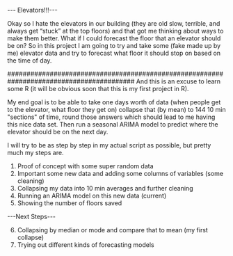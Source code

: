 --- Elevators!!!---

Okay so I hate the elevators in our building (they are old slow, terrible, and always get “stuck” at the top floors) and that got me thinking about ways to make them better.
What if I could forecast the floor that an elevator should be on? So in this project I am going to try and take some (fake made up by me) elevator data and try to forecast what floor it should stop on based on the time of day.

#########################################################################################
And this is an excuse to learn some R (it will be obvious soon that this is my first project in R).

My end goal is to be able to take one days worth of data (when people get to the elevator, what floor they get on) collapse that (by mean) to 144 10 min "sections" of time, round those answers which should lead to me having this nice data set. Then run a seasonal ARIMA model to predict where the elevator should be on the next day.

I will try to be as step by step in my actual script as possible, but pretty much my steps are.
  1) Proof of concept with some super random data
  2) Important some new data and adding some columns of variables (some cleaning)
  3) Collapsing my data into 10 min averages and further cleaning
  4) Running an ARIMA model on this new data (current)
  5) Showing the number of floors saved
  
  ---Next Steps---
  
   6. Collapsing by median or mode and compare that to mean (my first collapse)  
   7. Trying out different kinds of forecasting models
   
